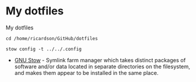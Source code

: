 # My dotfiles
My dotfiles 



```
cd /home/ricardson/GitHub/dotfiles

stow config -t ../../.config
```

* [GNU Stow](http://www.gnu.org/software/stow/) - Symlink farm manager which takes distinct packages of software and/or data located in separate directories on the filesystem, and makes them appear to be installed in the same place.

